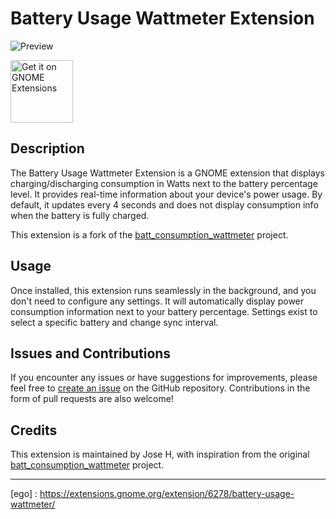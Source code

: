 # Battery Usage Wattmeter Extension

![Preview](https://github.com/halfmexican/battery-usage-wattmeter-extension/blob/main/preview.png)

<a href="https://extensions.gnome.org/extension/6278/battery-usage-wattmeter/">
    <img src="https://raw.githubusercontent.com/halfmexican/battery-usage-wattmeter-extension/main/get-it-on-ego.svg" alt="Get it on GNOME Extensions" height="100" align="middle">
</a>

## Description

The Battery Usage Wattmeter Extension is a GNOME extension that displays charging/discharging consumption in Watts next to the battery percentage level. It provides real-time information about your device's power usage. By default, it updates every 4 seconds and does not display consumption info when the battery is fully charged.

This extension is a fork of the [batt_consumption_wattmeter](https://github.com/wennaspeedy/batt_consumption_wattmetter) project.

## Usage

Once installed, this extension runs seamlessly in the background, and you don't need to configure any settings. It will automatically display power consumption information next to your battery percentage. Settings exist to select a specific battery and change sync interval.

## Issues and Contributions

If you encounter any issues or have suggestions for improvements, please feel free to [create an issue](https://github.com/halfmexican/battery-usage-wattmeter-extension/issues) on the GitHub repository. Contributions in the form of pull requests are also welcome!

## Credits

This extension is maintained by Jose H, with inspiration from the original [batt_consumption_wattmeter](https://github.com/wennaspeedy/batt_consumption_wattmetter) project.

---
[ego] : https://extensions.gnome.org/extension/6278/battery-usage-wattmeter/
